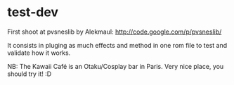 test-dev
========

First shoot at pvsneslib by Alekmaul: http://code.google.com/p/pvsneslib/

It consists in pluging as much effects and method in one rom file to test and validate how it works.

NB: The Kawaii Café is an Otaku/Cosplay bar in Paris. Very nice place, you should try it! :D
